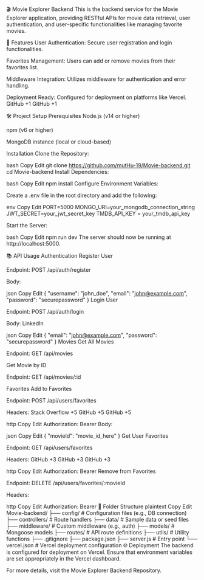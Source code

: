 🎬 Movie Explorer Backend
This is the backend service for the Movie Explorer application, providing RESTful APIs for movie data retrieval, user authentication, and user-specific functionalities like managing favorite movies.

🚀 Features
User Authentication: Secure user registration and login functionalities.

Favorites Management: Users can add or remove movies from their favorites list.

Middleware Integration: Utilizes middleware for authentication and error handling.

Deployment Ready: Configured for deployment on platforms like Vercel.
GitHub
+1
GitHub
+1

🛠️ Project Setup
Prerequisites
Node.js (v14 or higher)

npm (v6 or higher)

MongoDB instance (local or cloud-based)

Installation
Clone the Repository:

bash
Copy
Edit
git clone https://github.com/mutHu-19/Movie-backend.git
cd Movie-backend
Install Dependencies:

bash
Copy
Edit
npm install
Configure Environment Variables:

Create a .env file in the root directory and add the following:

env
Copy
Edit
PORT=5000
MONGO_URI=your_mongodb_connection_string
JWT_SECRET=your_jwt_secret_key
TMDB_API_KEY = your_tmdb_api_key

Start the Server:

bash
Copy
Edit
npm run dev
The server should now be running at http://localhost:5000.

📚 API Usage
Authentication
Register User

Endpoint: POST /api/auth/register

Body:

json
Copy
Edit
{
  "username": "john_doe",
  "email": "john@example.com",
  "password": "securepassword"
}
Login User

Endpoint: POST /api/auth/login

Body:
LinkedIn

json
Copy
Edit
{
  "email": "john@example.com",
  "password": "securepassword"
}
Movies
Get All Movies

Endpoint: GET /api/movies

Get Movie by ID

Endpoint: GET /api/movies/:id


Favorites
Add to Favorites

Endpoint: POST /api/users/favorites

Headers:
Stack Overflow
+5
GitHub
+5
GitHub
+5

http
Copy
Edit
Authorization: Bearer <token>
Body:

json
Copy
Edit
{
  "movieId": "movie_id_here"
}
Get User Favorites

Endpoint: GET /api/users/favorites

Headers:
GitHub
+3
GitHub
+3
GitHub
+3

http
Copy
Edit
Authorization: Bearer <token>
Remove from Favorites

Endpoint: DELETE /api/users/favorites/:movieId

Headers:

http
Copy
Edit
Authorization: Bearer <token>
🧾 Folder Structure
plaintext
Copy
Edit
Movie-backend/
├── config/             # Configuration files (e.g., DB connection)
├── controllers/        # Route handlers
├── data/               # Sample data or seed files
├── middleware/         # Custom middleware (e.g., auth)
├── models/             # Mongoose models
├── routes/             # API route definitions
├── utils/              # Utility functions
├── .gitignore
├── package.json
├── server.js           # Entry point
└── vercel.json         # Vercel deployment configuration
🌐 Deployment
The backend is configured for deployment on Vercel. Ensure that environment variables are set appropriately in the Vercel dashboard.

For more details, visit the Movie Explorer Backend Repository.
